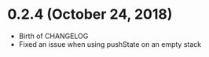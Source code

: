 # 0.2.4 (October 24, 2018)
- Birth of CHANGELOG
- Fixed an issue when using pushState on an empty stack
